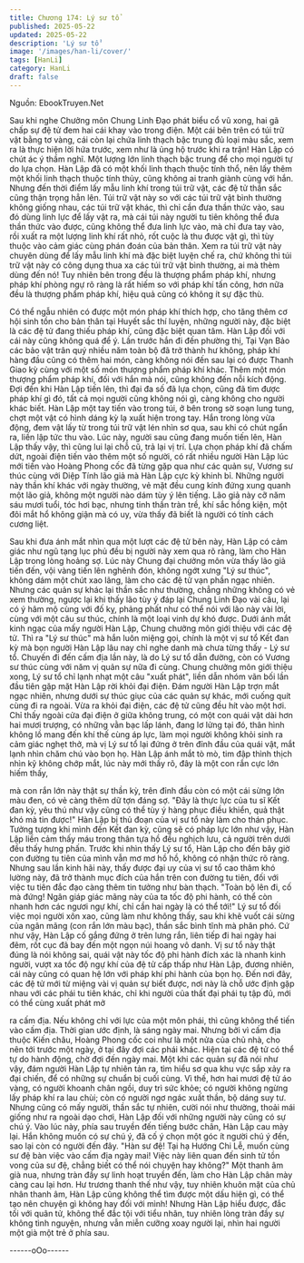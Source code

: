 ```yaml
---
title: Chương 174: Lý sư tổ
published: 2025-05-22
updated: 2025-05-22
description: 'Lý sư tổ'
image: '/images/han-li/cover/'
tags: [HanLi]
category: HanLi
draft: false
---
```


Nguồn: EbookTruyen.Net

Sau khi nghe Chưởng môn Chung Linh Đạo phát biểu cổ vũ xong,
hai gã chấp sự đệ tử đem hai cái khay vào trong điện.
Một cái bên trên có túi trữ vật bằng tơ vàng, cái còn lại chứa linh
thạch bậc trung đủ loại màu sắc, xem ra là thực hiện lời hứa
trước, xem như là ủng hộ trước khi ra trận! Hàn Lập có chút ác ý
thầm nghĩ.
Một lượng lớn linh thạch bậc trung để cho mọi người tự do lựa
chọn. Hàn Lập đã có một khối linh thạch thuộc tính thổ, nên lấy
thêm một khối linh thạch thuộc tính thủy, cũng không ai tranh
giành cùng với hắn.
Nhưng đến thời điểm lấy mẫu linh khí trong túi trữ vật, các đệ tử
thần sắc cũng thận trọng hẳn lên.
Túi trữ vật này so với các túi trữ vật bình thường không giống
nhau, các túi trữ vật khác, thì chỉ cần đưa thần thức vào, sau đó
dùng linh lực để lấy vật ra, mà cái túi này người tu tiên không thể
đưa thần thức vào được, cũng không thể đưa linh lực vào, mà chỉ
đưa tay vào, rồi xuất ra một lượng linh khí rất nhỏ, rốt cuộc là thu
được vật gì, thì tùy thuộc vào cảm giác cùng phán đoán của bản
thân.
Xem ra túi trữ vật này chuyên dùng để lấy mẫu linh khí mà đặc
biệt luyện chế ra, chứ không thì túi trữ vật này có công dụng thua
xa các túi trữ vật bình thường, ai mà thèm dùng đến nó!
Tuy nhiên bên trong đều là thượng phẩm pháp khí, nhưng pháp
khí phòng ngự rõ ràng là rất hiếm so với pháp khí tấn công, hơn
nữa đều là thượng phẩm pháp khí, hiệu quả cũng có không ít sự
đặc thù.

Có thể ngẫu nhiên có được một món pháp khí thích hợp, cho tăng
thêm cơ hội sinh tồn cho bản thân tại Huyết sắc thí luyện, những
người này, đặc biệt là các đệ tử đang thiếu pháp khí, cũng đặc
biệt quan tâm.
Hàn Lập đối với cái này cũng không quá để ý.
Lần trước hắn đi đến phường thị, Tại Vạn Bảo các bảo vật trân
quý nhiều năm toàn bộ đã trở thành hư không, pháp khí hàng đầu
cũng có thêm hai món, càng không nói đến sau lại có được
Thanh Giao kỳ cùng với một số món thượng phẩm pháp khí khác.
Thêm một món thượng phẩm pháp khí, đối với hắn mà nói, cũng
không đến nỗi kích động.
Đợi đến khi Hàn Lập tiến lên, thì đại đa số đã lựa chọn, cũng đã
tìm được pháp khí gì đó, tất cả mọi người cũng không nói gì,
càng không cho người khác biết.
Hàn Lập một tay tiến vào trong túi, ở bên trong sờ soạn lung tung,
chợt một vật có hình dáng kỳ lạ xuất hiện trong tay. Hắn trong
lòng vừa động, đem vật lấy từ trong túi trữ vật lén nhìn sơ qua,
sau khi có chút ngẩn ra, liền lập tức thu vào.
Lúc này, người sau cũng đang muốn tiến lên, Hàn Lập thấy vậy,
thì cũng lui lại chỗ cũ, trả lại vị trí.
Lựa chọn pháp khí đã chấm dứt, ngoài điện tiến vào thêm một số
người, có rất nhiều người Hàn Lập lúc mới tiến vào Hoàng Phong
cốc đã từng gặp qua như các quản sự, Vương sư thúc cùng với
Diệp Tính lão giả mà Hàn Lập cực kỳ khinh bỉ.
Những người này thần khí khác với ngày thường, vẻ mặt đều
cung kính đứng xung quanh một lão giả, không một người nào
dám tùy ý lên tiếng.
Lão giả này cỡ năm sáu mươi tuổi, tóc hơi bạc, nhưng tinh thần
tràn trề, khí sắc hồng kiện, một đôi mắt hổ không giận mà có uy,
vừa thấy đã biết là người có tính cách cương liệt.

Sau khi đưa ánh mắt nhìn qua một lượt các đệ tử bên này, Hàn
Lập có cảm giác như ngũ tạng lục phủ đều bị người này xem qua
rõ ràng, làm cho Hàn Lập trong lòng hoảng sợ.
Lúc này Chung đại chưởng môn vừa thấy lão giả tiến đến, vội
vàng tiến lên nghênh đón, không ngớt xưng "Lý sư thúc", không
dám một chút xao lãng, làm cho các đệ tử vạn phần ngạc nhiên.
Nhưng các quản sự khác lại thần sắc như thường, chẳng những
không có vẻ xem thường, ngược lại khi thấy lão tùy ý đáp lại
Chung Linh Đạo vài câu, lại có ý hâm mộ cùng với đố kỵ, phảng
phất như có thể nói với lão này vài lời, cùng với một câu sư thúc,
chính là một loại vinh dự khó được.
Dưới ánh mắt kinh ngạc của mấy người Hàn Lập, Chung chưởng
môn giới thiệu với các đệ tử. Thì ra "Lý sư thúc" mà hắn luôn
miệng gọi, chính là một vị sư tổ Kết đan kỳ mà bọn người Hàn
Lập lâu nay chỉ nghe danh mà chưa từng thấy - Lý sư tổ.
Chuyến đi đến cấm địa lần này, là do Lý sư tổ dẫn đường, còn có
Vương sư thúc cùng với năm vị quản sự nữa đi cùng.
Chung chưởng môn giới thiệu xong, Lý sư tổ chỉ lạnh nhạt một
câu "xuất phát", liền dẫn nhóm vãn bối lần đầu tiên gặp mặt Hàn
Lập rời khỏi đại điện.
Đám người Hàn Lập trợn mắt ngạc nhiên, nhưng dưới sự thúc
giục của các quản sự khác, mới cuống quít cùng đi ra ngoài.
Vừa ra khỏi đại điện, các đệ tử cũng đều hít vào một hơi.
Chỉ thấy ngoài cửa đại điện ở giữa không trung, có một con quái
vật dài hơn hai mươi trượng, có những vằn bạc lấp lánh, đang lơ
lửng tại đó, thân hình không lồ mang đến khí thế cùng áp lực, làm
mọi người không khỏi sinh ra cảm giác nghẹt thở, mà vị Lý sư tổ
lại đứng ở trên đỉnh đầu của quái vật, mắt lạnh nhìn chăm chú
vào bọn họ.
Hàn Lập ánh mắt tò mò, tim đập thình thịch nhìn kỹ không chớp
mắt, lúc này mới thấy rõ, đây là một con rắn cực lớn hiếm thấy,

mà con rắn lớn này thật sự thần kỳ, trên đỉnh đầu còn có một cái
sừng lớn màu đen, có vẻ càng thêm dữ tợn đáng sợ.
"Đây là thực lực của tu sĩ Kết đan kỳ, yêu thú như vậy cũng có thể
tùy ý hàng phục điều khiển, quả thật khó mà tin được!" Hàn Lập bị
thủ đoạn của vị sư tổ này làm cho thán phục.
Tưởng tượng khi mình đến Kết đan kỳ, cũng sẽ có pháp lực lớn
như vậy, Hàn Lập liền cảm thấy máu trong thân tựa hồ đều
nghịch lưu, cả người trên dưới đều thấy hưng phấn.
Trước khi nhìn thấy Lý sư tổ, Hàn Lập cho đến bây giờ con
đường tu tiên của mình vẫn mơ mơ hồ hồ, không có nhận thức rõ
ràng.
Nhưng sau lần kinh hãi này, thấy được đại uy của vị sư tổ cao
thâm khó lường này, đã trở thành mục đích của hắn trên con
đường tu tiên, đối với việc tu tiên đắc đạo càng thêm tin tưởng
như bàn thạch.
"Toàn bộ lên đi, cố mà đứng! Ngân giáp giác mãng này của ta tốc
độ phi hành, có thể còn nhanh hơn các ngươi ngự khí, chỉ cần hai
ngày là có thể tới!"
Lý sư tổ đối việc mọi người xôn xao, cũng làm như không thấy,
sau khi khẽ vuốt cái sừng của ngân mãng (con rắn lớn màu bạc),
thần sắc bình tĩnh mà phân phó.
Cứ như vậy, Hàn Lập cố gắng đứng ở trên lưng rắn, liên tiếp đi
hai ngày hai đêm, rốt cục đã bay đến một ngọn núi hoang vô
danh.
Vị sư tổ này thật đúng là nói không sai, quái vật này tốc độ phi
hành đích xác là nhanh kinh người, vượt xa tốc độ ngự khí của đệ
tử cấp thấp như Hàn Lập, đương nhiên, cái này cũng có quan hệ
lớn với pháp khí phi hành của bọn họ.
Đến nơi đây, các đệ tử mới từ miệng vài vị quản sự biết được, nơi
này là chỗ ước định gặp nhau với các phái tu tiên khác, chỉ khi
người của thất đại phái tụ tập đủ, mới có thể cùng xuất phát mở

ra cấm địa. Nếu không chỉ với lực của một môn phái, thì cũng
không thể tiến vào cấm địa.
Thời gian ước định, là sáng ngày mai. Nhưng bởi vì cấm địa
thuộc Kiến châu, Hoàng Phong cốc coi như là một nửa của chủ
nhà, cho nên tới trước một ngày, ở tại đây đợi các phái khác.
Hiện tại các đệ tử có thể tự do hành động, chờ đợi đến ngày mai.
Một khi các quản sự đã nói như vậy, đám người Hàn Lập tự nhiên
tản ra, tìm hiểu sơ qua khu vực sắp xảy ra đại chiến, để có những
sự chuẩn bị cuối cùng.
Vì thế, hơn hai mươi đệ tử áo vàng, có người khoanh chân ngồi,
duy trì sức khỏe; có người không ngừng lấy pháp khí ra lau chùi;
còn có người ngơ ngác xuất thần, bộ dáng suy tư.
Nhưng cũng có mấy người, thần sắc tự nhiên, cười nói như
thường, thoải mái giống như ra ngoài dạo chơi, Hàn Lập đối với
những người này cũng có sự chú ý.
Vào lúc này, phía sau truyền đến tiếng bước chân, Hàn Lập cau
mày lại. Hắn không muốn có sự chú ý, đã cố ý chọn một góc ít
người chú ý đến, sao lại còn có người đến đây.
"Hàn sư đệ! Tại hạ Hướng Chi Lễ, muốn cùng sư đệ bàn việc vào
cấm địa ngày mai! Việc này liên quan đến sinh tử tồn vong của sư
đệ, chẳng biết có thể nói chuyện hay không?"
Một thanh âm già nua, nhưng tràn đầy sự linh hoạt truyền đến,
làm cho Hàn Lập chân mày càng cau lại hơn.
Hư trương thanh thế như vậy, tuy nhiên khuôn mặt của chủ nhân
thanh âm, Hàn Lập cũng không thể tìm được một dấu hiện gì, có
thể tạo nên chuyện gì không hay đối với mình!
Nhưng Hàn Lập hiểu được, đắc tối với quân tử, không thể đắc tội
với tiểu nhân, tuy nhiên lòng tràn đầy sự không tình nguyện,
nhưng vẫn miễn cưỡng xoay người lại, nhìn hai người một già
một trẻ ở phía sau.

------oOo------
